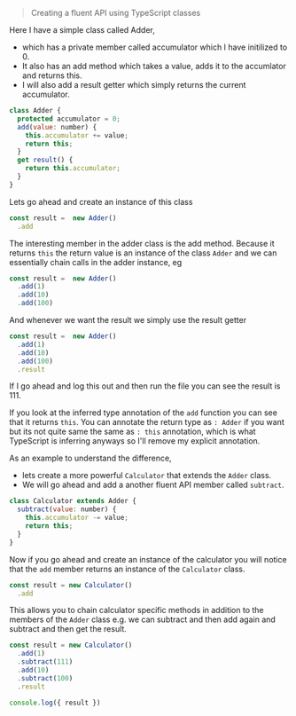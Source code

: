 > Creating a fluent API using TypeScript classes

Here I have a simple class called Adder, 
* which has a private member called accumulator which I have initilized to 0. 
* It also has an add method which takes a value, adds it to the accumlator and returns this. 
* I will also add a result getter which simply returns the current accumulator.

```js
class Adder {
  protected accumulator = 0;
  add(value: number) {
    this.accumulator += value;
    return this;
  }
  get result() {
    return this.accumulator;
  }
}
```

Lets go ahead and create an instance of this class

```js
const result =  new Adder()
  .add
```

The interesting member in the adder class is the add method. Because it returns `this` the return value is an instance of the class `Adder` and we can essentially chain calls in the adder instance, eg 

```js
const result =  new Adder()
  .add(1)
  .add(10)
  .add(100)
```

And whenever we want the result we simply use the result getter
```js
const result =  new Adder()
  .add(1)
  .add(10)
  .add(100)
  .result
```

If I go ahead and log this out and then run the file you can see the result is 111.

If you look at the inferred type annotation of the `add` function you can see that it returns `this`. You can annotate the return type as `: Adder` if you want but its not quite same the same as `: this` annotation, which is what TypeScript is inferring anyways so I'll remove my explicit annotation.

As an example to understand the difference, 
* lets create a more powerful `Calculator` that extends the `Adder` class.
* We will go ahead and add a another fluent API member called `subtract`.

```js
class Calculator extends Adder {
  subtract(value: number) {
    this.accumulator -= value;
    return this;
  }
}
```

Now if you go ahead and create an instance of the calculator you will notice that the `add` member returns an instance of the `Calculator` class.

```js
const result = new Calculator()
  .add
```

This allows you to chain calculator specific methods in addition to the members of the `Adder` class e.g. we can subtract and then add again and subtract and then get the result.

```js
const result = new Calculator()
  .add(1)
  .subtract(111)
  .add(10)
  .subtract(100)
  .result

console.log({ result })
```
